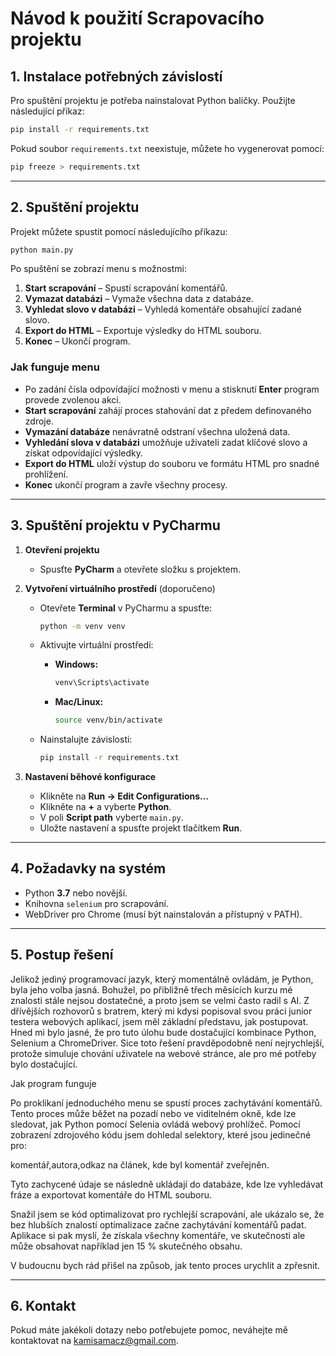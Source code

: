 # Návod k použití Scrapovacího projektu

## 1. Instalace potřebných závislostí

Pro spuštění projektu je potřeba nainstalovat Python balíčky. Použijte následující příkaz:

```bash
pip install -r requirements.txt
```

Pokud soubor `requirements.txt` neexistuje, můžete ho vygenerovat pomocí:

```bash
pip freeze > requirements.txt
```

---

## 2. Spuštění projektu

Projekt můžete spustit pomocí následujícího příkazu:

```bash
python main.py
```

Po spuštění se zobrazí menu s možnostmi:

1. **Start scrapování** – Spustí scrapování komentářů.
2. **Vymazat databázi** – Vymaže všechna data z databáze.
3. **Vyhledat slovo v databázi** – Vyhledá komentáře obsahující zadané slovo.
4. **Export do HTML** – Exportuje výsledky do HTML souboru.
5. **Konec** – Ukončí program.

### Jak funguje menu

- Po zadání čísla odpovídající možnosti v menu a stisknutí **Enter** program provede zvolenou akci.
- **Start scrapování** zahájí proces stahování dat z předem definovaného zdroje.
- **Vymazání databáze** nenávratně odstraní všechna uložená data.
- **Vyhledání slova v databázi** umožňuje uživateli zadat klíčové slovo a získat odpovídající výsledky.
- **Export do HTML** uloží výstup do souboru ve formátu HTML pro snadné prohlížení.
- **Konec** ukončí program a zavře všechny procesy.

---

## 3. Spuštění projektu v PyCharmu

1. **Otevření projektu**
   - Spusťte **PyCharm** a otevřete složku s projektem.

2. **Vytvoření virtuálního prostředí** (doporučeno)
   - Otevřete **Terminal** v PyCharmu a spusťte:
     
     ```bash
     python -m venv venv
     ```
   - Aktivujte virtuální prostředí:
     - **Windows:**
       ```bash
       venv\Scripts\activate
       ```
     - **Mac/Linux:**
       ```bash
       source venv/bin/activate
       ```
   - Nainstalujte závislosti:
     ```bash
     pip install -r requirements.txt
     ```

3. **Nastavení běhové konfigurace**
   - Klikněte na **Run → Edit Configurations...**
   - Klikněte na **+** a vyberte **Python**.
   - V poli **Script path** vyberte `main.py`.
   - Uložte nastavení a spusťte projekt tlačítkem **Run**.

---

## 4. Požadavky na systém

- Python **3.7** nebo novější.
- Knihovna `selenium` pro scrapování.
- WebDriver pro Chrome (musí být nainstalován a přístupný v PATH).

---
## 5. Postup řešení

Jelikož jediný programovací jazyk, který momentálně ovládám, je Python, byla jeho volba jasná.
Bohužel, po přibližně třech měsících kurzu mé znalosti stále nejsou dostatečné, a proto jsem se
velmi často radil s AI. Z dřívějších rozhovorů s bratrem, který mi kdysi popisoval svou práci
junior testera webových aplikací, jsem měl základní představu, jak postupovat.
Hned mi bylo jasné, že pro tuto úlohu bude dostačující kombinace Python, Selenium a ChromeDriver.
Sice toto řešení pravděpodobně není nejrychlejší, protože simuluje chování uživatele na webové stránce,
ale pro mé potřeby bylo dostačující.

Jak program funguje

Po proklikaní jednoduchého menu se spustí proces zachytávání komentářů. Tento proces může běžet
na pozadí nebo ve viditelném okně, kde lze sledovat, jak Python pomocí Selenia ovládá webový prohlížeč.
Pomocí zobrazení zdrojového kódu jsem dohledal selektory, které jsou jedinečné pro:

komentář,autora,odkaz na článek, kde byl komentář zveřejněn.

Tyto zachycené údaje se následně ukládají do databáze, kde lze vyhledávat fráze a exportovat
komentáře do HTML souboru.

Snažil jsem se kód optimalizovat pro rychlejší scrapování, ale ukázalo se, že bez hlubších znalostí
optimalizace začne zachytávání komentářů padat. Aplikace si pak myslí, že získala všechny komentáře,
ve skutečnosti ale může obsahovat například jen 15 % skutečného obsahu.

V budoucnu bych rád přišel na způsob, jak tento proces urychlit a zpřesnit.



---

## 6. Kontakt

Pokud máte jakékoli dotazy nebo potřebujete pomoc, neváhejte mě kontaktovat na [kamisamacz@gmail.com](kamisamacz@gmail.com).

